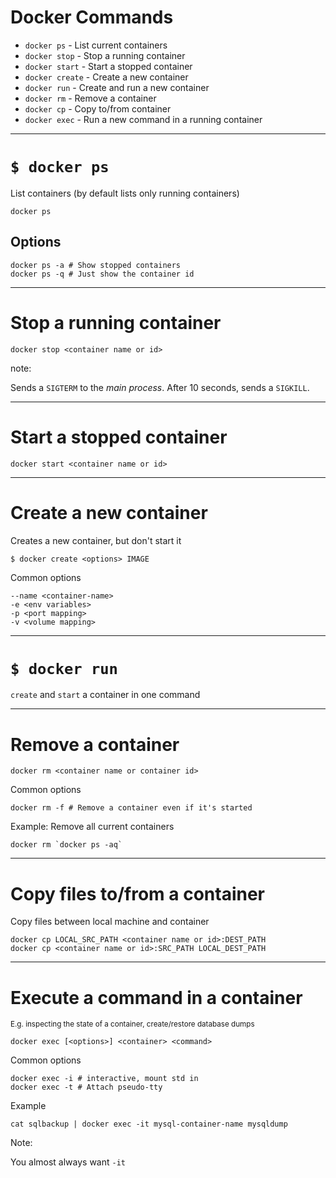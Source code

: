 # Docker Commands

* `docker ps` - List current containers
* `docker stop` - Stop a running container
* `docker start` - Start a stopped container
* `docker create` - Create a new container
* `docker run` - Create and run a new container
* `docker rm` - Remove a container
* `docker cp` - Copy to/from container
* `docker exec` - Run a new command in a running container

---

# `$ docker ps`

List containers (by default lists only running containers)

```
docker ps
```

## Options

```
docker ps -a # Show stopped containers
docker ps -q # Just show the container id
```

---

# Stop a running container

```
docker stop <container name or id>
```

note:

Sends a `SIGTERM` to the _main process_.
After 10 seconds, sends a `SIGKILL`.

---

# Start a stopped container

```
docker start <container name or id>
```

---

# Create a new container

Creates a new container, but don't start it

```
$ docker create <options> IMAGE
```

Common options

```
--name <container-name>
-e <env variables>
-p <port mapping>
-v <volume mapping>
```

---

# `$ docker run`

`create` and `start` a container in one command

---

# Remove a container

```
docker rm <container name or container id>
```

Common options

```
docker rm -f # Remove a container even if it's started
```

Example: Remove all current containers

```
docker rm `docker ps -aq`
```

---

# Copy files to/from a container

Copy files between local machine and container

```
docker cp LOCAL_SRC_PATH <container name or id>:DEST_PATH
docker cp <container name or id>:SRC_PATH LOCAL_DEST_PATH
```

---

# Execute a command in a container

<small>E.g. inspecting the state of a container, create/restore database dumps</small>

```
docker exec [<options>] <container> <command>
```

Common options

```
docker exec -i # interactive, mount std in
docker exec -t # Attach pseudo-tty
```

Example


```
cat sqlbackup | docker exec -it mysql-container-name mysqldump
```

Note:

You almost always want `-it`
